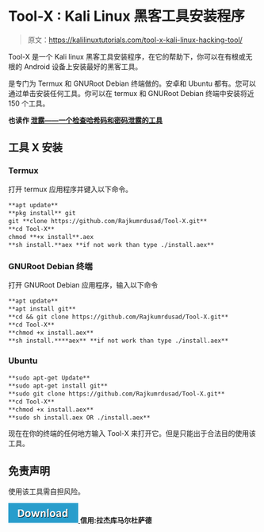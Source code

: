 # Tool-X : Kali Linux 黑客工具安装程序

> 原文：<https://kalilinuxtutorials.com/tool-x-kali-linux-hacking-tool/>

Tool-X 是一个 Kali linux 黑客工具安装程序，在它的帮助下，你可以在有根或无根的 Android 设备上安装最好的黑客工具。

是专门为 Termux 和 GNURoot Debian 终端做的。安卓和 Ubuntu 都有。您可以通过单击安装任何工具。你可以在 termux 和 GNURoot Debian 终端中安装将近 150 个工具。

**也读作 [泄露——一个检查哈希码和密码泄露的工具](https://kalilinuxtutorials.com/leaked-tool-hash-codes-passwords-leaked/)**

## **工具 X 安装**

### **Termux**

打开 termux 应用程序并键入以下命令。

```
**apt update**
**pkg install** git
git **clone https://github.com/Rajkumrdusad/Tool-X.git**
**cd Tool-X**
chmod **+x install**.aex
**sh install.**aex **if not work than type ./install.aex**
```

### **GNURoot Debian 终端**

打开 GNURoot Debian 应用程序，输入以下命令

```
**apt update**
**apt install git**
**cd && git clone https://github.com/Rajkumrdusad/Tool-X.git**
**cd Tool-X**
**chmod +x install.aex**
**sh install.****aex** **if not work than type ./install.aex**
```

### **Ubuntu**

```
**sudo apt-get Update**
**sudo apt-get install git**
**sudo git clone https://github.com/Rajkumrdusad/Tool-X.git**
**cd Tool-X**
**chmod +x install.aex**
**sudo sh install.aex OR ./install.aex**
```

现在在你的终端的任何地方输入 Tool-X 来打开它。但是只能出于合法目的使用该工具。

## **免责声明**

使用该工具需自担风险。

[![](img//d861a9096555aeb1980fc054015933d7.png) ](https://github.com/Rajkumrdusad/Tool-X) **信用:拉杰库马尔杜萨德**